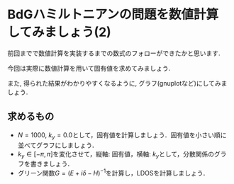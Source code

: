 # BdGハミルトニアンの問題を数値計算してみましょう(2)

前回までで数値計算を実装するまでの数式のフォローができたかと思います.

今回は実際に数値計算を用いて固有値を求めてみましょう.

また, 得られた結果がわかりやすくなるように, グラフ(gnuplotなど)にしてみましょう.

## 求めるもの
- $N=1000$, $k_y=0.0$として，固有値を計算しましょう．固有値を小さい順に並べてグラフにしましょう．
- $k_y \in [-\pi,\pi]$を変化させて，縦軸: 固有値，横軸: $k_y$として，分散関係のグラフを書きましょう．
- グリーン関数$G=(E + i\delta - H)^{-1}$を計算し，LDOSを計算しましょう．
